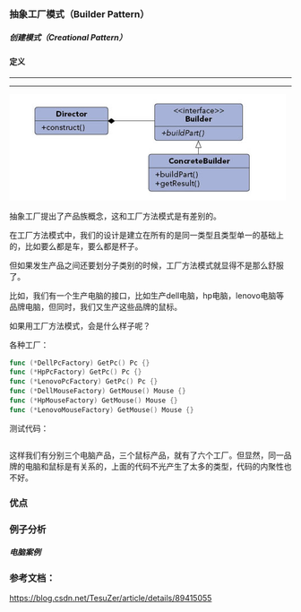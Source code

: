 ### 抽象工厂模式（Builder Pattern）

##### 创建模式（Creational Pattern）

#### 定义

******

******


![Builder Pattern UML](https://github.com/nox60/go-design-pattern/blob/master/images/builder_pattern.png)

抽象工厂提出了产品族概念，这和工厂方法模式是有差别的。

在工厂方法模式中，我们的设计是建立在所有的是同一类型且类型单一的基础上的，比如要么都是车，要么都是杯子。

但如果发生产品之间还要划分子类别的时候，工厂方法模式就显得不是那么舒服了。

比如，我们有一个生产电脑的接口，比如生产dell电脑，hp电脑，lenovo电脑等品牌电脑，但同时，我们又生产这些品牌的鼠标。

如果用工厂方法模式，会是什么样子呢？

各种工厂：
```go
func (*DellPcFactory) GetPc() Pc {}
func (*HpPcFactory) GetPc() Pc {}
func (*LenovoPcFactory) GetPc() Pc {}
func (*DellMouseFactory) GetMouse() Mouse {}
func (*HpMouseFactory) GetMouse() Mouse {}
func (*LenovoMouseFactory) GetMouse() Mouse {}
```

测试代码：
```go

```

这样我们有分别三个电脑产品，三个鼠标产品，就有了六个工厂。但显然，同一品牌的电脑和鼠标是有关系的，上面的代码不光产生了太多的类型，代码的内聚性也不好。



### 优点

### 例子分析

##### 电脑案例


### 参考文档：

https://blog.csdn.net/TesuZer/article/details/89415055